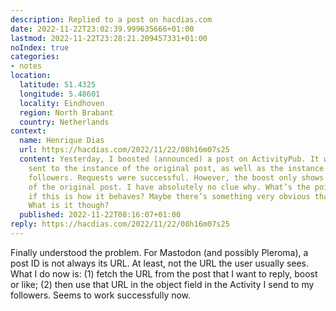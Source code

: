 ```yaml
---
description: Replied to a post on hacdias.com
date: 2022-11-22T23:02:39.999635666+01:00
lastmod: 2022-11-22T23:28:21.209457331+01:00
noIndex: true
categories:
- notes
location:
  latitude: 51.4325
  longitude: 5.48601
  locality: Eindhoven
  region: North Brabant
  country: Netherlands
context:
  name: Henrique Dias
  url: https://hacdias.com/2022/11/22/08h16m07s25
  content: Yesterday, I boosted (announced) a post on ActivityPub. It was automatically
    sent to the instance of the original post, as well as the instance of my remaining
    followers. Requests were successful. However, the boost only shows up in the instance
    of the original post. I have absolutely no clue why. What’s the point of boosts
    if this is how it behaves? Maybe there’s something very obvious that I’m missing.
    What is it though?
  published: 2022-11-22T08:16:07+01:00
reply: https://hacdias.com/2022/11/22/08h16m07s25
---
```


Finally understood the problem. For Mastodon (and possibly Pleroma), a post ID is not always its URL. At least, not the URL the user usually sees. What I do now is: (1) fetch the URL from the post that I want to reply, boost or like; (2) then use that URL in the object field in the Activity I send to my followers. Seems to work successfully now.
